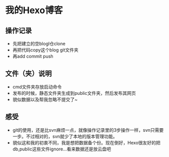 # 我的Hexo博客

## 操作记录
- 先把建立的空blogl仓clone
- 再把代码copy这个blog git文件夹
- 再add commit push

## 文件（夹）说明
- cmd文件夹存放启动命令
- 发布的时候，静态文件夹生成到public文件夹，然后发布其网页
- 貌似数据以及帮我忽略不提交了~

## 感受
- git的使用，还是比svn麻烦一点，就像操作记录里的3步操作一样，svn只需要一步。不过相对的，svn就少了本地的版本管理功能。 
- 貌似这和我的初衷不同，我是想把数据备个份。现在倒好，Hexo很友好的把db,public这些文件ignore...看来数据还是放云盘吧